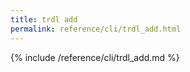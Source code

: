 ```yaml
---
title: trdl add
permalink: reference/cli/trdl_add.html
---
```


{% include /reference/cli/trdl_add.md %}
